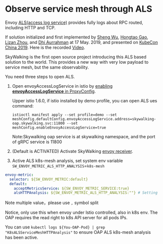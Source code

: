 # Observe service mesh through ALS
Envoy [ALS(access log service)](https://www.envoyproxy.io/docs/envoy/latest/api-v2/service/accesslog/v2/als.proto) provides
fully logs about RPC routed, including HTTP and TCP.

If solution initialized and first implemented by [Sheng Wu](https://github.com/wu-sheng), [Hongtao Gao](https://github.com/hanahmily), [Lizan Zhou](https://github.com/lizan), 
and [Dhi Aurrahman](https://github.com/dio) at 17 May. 2019, 
and presented on [KubeCon China 2019](https://kccncosschn19eng.sched.com/event/NroB/observability-in-service-mesh-powered-by-envoy-and-apache-skywalking-sheng-wu-lizan-zhou-tetrate).
Here is the recorded [Video](https://www.youtube.com/watch?v=tERm39ju9ew).

SkyWalking is the first open source project introducing this ALS based solution to the world. This provides a new way with very low payload to service mesh, but the same observability.

You need three steps to open ALS.
1. Open envoyAccessLogService in istio by [enabling **envoyAccessLogService** in ProxyConfig](https://istio.io/docs/reference/config/istio.mesh.v1alpha1/#ProxyConfig).

    Upper istio 1.6.0, if istio installed by demo profile, you can open ALS ues command:
    ```
    istioctl manifest apply --set profile=demo --set meshConfig.defaultConfig.envoyAccessLogService.address=skywalking-oap.skywalking.svc:11800 --set meshConfig.enableEnvoyAccessLogService=true
    ```
    Note:Skywalking oap service is at skywalking namespace, and the port of gRPC service is 11800
    
2. (Default is ACTIVATED) Activate SkyWalking [envoy receiver](../backend/backend-receivers.md). 
3. Active ALS k8s-mesh analysis, set system env variable `SW_ENVOY_METRIC_ALS_HTTP_ANALYSIS`=`k8s-mesh`
```yaml
envoy-metric:
  selector: ${SW_ENVOY_METRIC:default}
  default:
    acceptMetricsService: ${SW_ENVOY_METRIC_SERVICE:true}
    alsHTTPAnalysis: ${SW_ENVOY_METRIC_ALS_HTTP_ANALYSIS:""} # Setting the system env variable would override this. 
```
Note multiple value，please use `,` symbol split

Notice, only use this when envoy under Istio controlled, also in k8s env. The OAP requires the read right to k8s API server for all pods IPs.

You can use `kubectl logs ${You-OAP-Pod} | grep "K8sALSServiceMeshHTTPAnalysis"` to ensure OAP ALS k8s-mesh analysis has been active.
